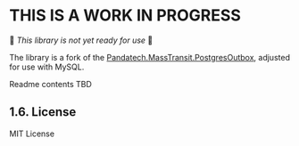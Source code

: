 # THIS IS A WORK IN PROGRESS

🚨 _This library is not yet ready for use_ 🚨

The library is a fork of the [Pandatech.MassTransit.PostgresOutbox](https://github.com/PandaTechAM/be-lib-masstransit-postgres-outbox), adjusted for use with MySQL.

Readme contents TBD

## 1.6. License

MIT License